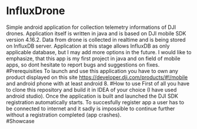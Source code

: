 # InfluxDrone
Simple android application for collection telemetry informations of DJI drones. Application itself is written in java and is based on DJI mobile SDK version 4.16.2. Data from drone is collected in realtime and is being stored on InfluxDB server. Application at this stage allows InfluxDB as only applicable database, but I may add more options in the future. I would like to emphasize, that this app is my first project in java and on field of mobile apps, so dont hesitate to report bugs and suggestions on fixes.
#Prerequisities
To launch and use this application you have to own any product displayed on this site https://developer.dji.com/products/#!/mobile and android phone with at least android 8.
#How to use
First of all you have to clone this repository and build it in IDEA of your choice (I have used android studio). Once the application is built and launched the DJI SDK registration automatically starts. To succesfully register app a user has to be connected to internet and it sadly is impossible to continue further without a registration completed (app crashes).    
#Showcase
